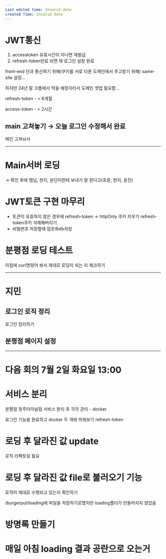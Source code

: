 ```yaml
---
Last edited time: Invalid date
created Time: Invalid date
---
```

# JWT통신

1. accesstoken 유효시간이 지나면 재발급
2. refresh-token만료 되면 재 로그인 설정 완료

front-end 단과 통신하기 위해(쿠키를 서로 다른 도메인에서 주고받기 위해) same-site 설정…  
  
하지만 24년 말 크롬에서 막을 예정이라서 도메인 셋업 필요함…  
  
refresh-token - > 6개월  
  
access-token - > 2시간  

## **main 고쳐놓기 → 오늘 로그인 수정해서 완료**

메인 고쳐놔서

  

---

# Main서버 로딩

→ 확인 후에 맴님, 현지, 윤딘이한테 보내기 잘 된다고(호쥰, 현지, 윤진)

# JWT토큰 구현 마무리

- 토큰이 유효하지 않은 경우에 refresh-token → httpOnly 쿠키 지우기 refresh-token쿠키 삭제해버리기
- 비밀번호 저장할때 암호화db저장

# 분평점 로딩 테스트

아침에 curl명령어 쏴서 제대로 로딩이 되는 지 체크하기

---

# 지민

## **로그인 로직 정리**

로그인 정리하기

## **분평점 페이지 설정**

  

---

# **다음 회의 7월 2일 화요일 13:00**

# 서비스 분리

분평점 청주터미널점 서비스 분리 후 각각 관리 - docker

로그인 기능을 완료하고 docker 두 개에 띄워보기 refresh-token

# 로딩 후 달라진 값 update

로직 리팩토링 필요

  

# 로딩 후 달라진 값 file로 불러오기 기능

로직이 제대로 수행되고 있는지 확인하기

/burgerput/loading에 파일을 저장하기로헀지만 loading폴더가 만들어지지 않았음

  

# 방명록 만들기

  

# 매일 아침 loading 결과 공란으로 오는거